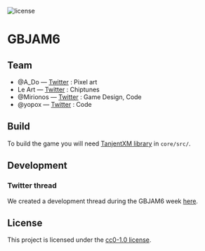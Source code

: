 ![license](https://img.shields.io/badge/license-CC0--1.0-blue.svg)

# GBJAM6

<!-- Title screen gif -->

## Team

- @A_Do — [Twitter](https://www.twitter.com/adorikill) : Pixel art
- Le Art — [Twitter](https://www.twitter.com/LeArtRemix) : Chiptunes
- @Mirionos — [Twitter](https://www.twitter.com/Mirionos) : Game Design, Code
- @yopox — [Twitter](https://www.twitter.com/elyopox) : Code

## Build

To build the game you will need [TanjentXM library](http://www.tanjent.se/labs/tanjentxm.html) in `core/src/`.

## Development

### Twitter thread

We created a development thread during the GBJAM6 week [here](https://twitter.com/elyopox/status/1030698502471315458).

## License

This project is licensed under the [cc0-1.0 license](https://github.com/yopox/GBJAM6/blob/master/LICENSE).